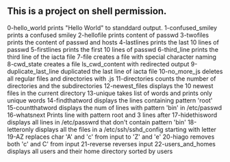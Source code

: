 ## This is a project on shell permission.
0-hello_world prints "Hello World" to standdard output.
1-confused_smiley prints a confused smiley
2-hellofile prints content of passwd
3-twofiles prints the content of passwd and hosts
4-lastlines prints the last 10 lines of passwd
5-firstlines prints the first 10 lines of passwd
6-third_line prints the third line of the iacta file
7-file creates a file with special character naming 
8-cwd_state creates a file ls_cwd_content with redirected output
9-duplicate_last_line duplicated the last line of iacta file
10-no_more_js deletes all regular files and directories with .js
11-directories counts the number of directories and the subdirectories
12-newest_files displays the 10 newest files in the current directory
13-unique takes list of words and prints only unique words
14-findthatword displays the lines containing pattern 'root'
15-countthatword displays the num of lines with pattern 'bin' in /etc/passwd
16-whatsnext Prints line with pattern root and 3 lines after
17-hidethisword displays all lines in /etc/passwrd that don't contain pattern 'bin'
18-letteronly displays all the files in a /etc/ssh/sshd_config starting with letter
19-AZ replaces char 'A' and 'c' from input to 'Z' and 'e'
20-hiago removes both 'c' and C' from input
21-reverse reverses input
22-users_and_homes displays all users and their home directory sorted by users
